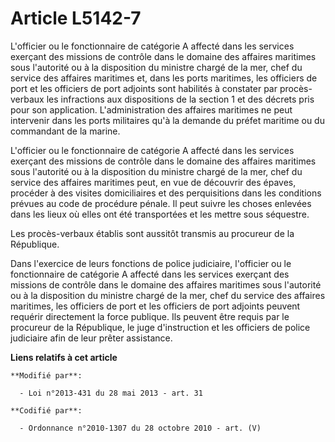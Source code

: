 # Article L5142-7

L'officier ou le fonctionnaire de catégorie A affecté dans les services exerçant des missions de contrôle dans le domaine des
affaires maritimes sous l'autorité ou à la disposition du ministre chargé de la mer, chef du service des affaires maritimes
et, dans les ports maritimes, les officiers de port et les officiers de port adjoints sont habilités à constater par procès-
verbaux les infractions aux dispositions de la section 1 et des décrets pris pour son application. L'administration des
affaires maritimes ne peut intervenir dans les ports militaires qu'à la demande du préfet maritime ou du commandant de la
marine.

L'officier ou le fonctionnaire de catégorie A affecté dans les services exerçant des missions de contrôle dans le domaine des
affaires maritimes sous l'autorité ou à la disposition du ministre chargé de la mer, chef du service des affaires maritimes
peut, en vue de découvrir des épaves, procéder à des visites domiciliaires et des perquisitions dans les conditions prévues
au code de procédure pénale. Il peut suivre les choses enlevées dans les lieux où elles ont été transportées et les mettre
sous séquestre.

Les procès-verbaux établis sont aussitôt transmis au procureur de la République.

Dans l'exercice de leurs fonctions de police judiciaire, l'officier ou le fonctionnaire de catégorie A affecté dans les
services exerçant des missions de contrôle dans le domaine des affaires maritimes sous l'autorité ou à la disposition du
ministre chargé de la mer, chef du service des affaires maritimes, les officiers de port et les officiers de port adjoints
peuvent requérir directement la force publique. Ils peuvent être requis par le procureur de la République, le juge
d'instruction et les officiers de police judiciaire afin de leur prêter assistance.

**Liens relatifs à cet article**

	**Modifié par**:

	  - Loi n°2013-431 du 28 mai 2013 - art. 31

	**Codifié par**:

	  - Ordonnance n°2010-1307 du 28 octobre 2010 - art. (V)
